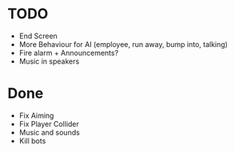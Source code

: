 # TODO
* End Screen
* More Behaviour for AI (employee, run away, bump into, talking)
* Fire alarm + Announcements?
* Music in speakers

# Done
* Fix Aiming
* Fix Player Collider
* Music and sounds
* Kill bots
